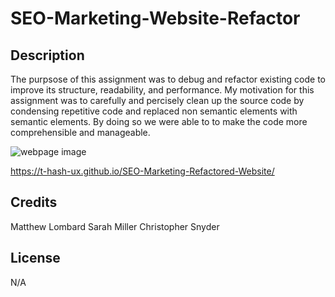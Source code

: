 # SEO-Marketing-Website-Refactor

## Description
The purpsose of this assignment was to debug and refactor existing code to improve its structure, readability, and performance. My motivation for this assignment was to carefully and percisely clean up the source code by condensing repetitive code and replaced non semantic elements with semantic elements. By doing so we were able to to make the code more comprehensible and manageable.

![webpage image](assets/images/_Users_tyrrancemiller_Desktop_bootcamp_activity-workspace_Unit-01-homework_index.html.png)
 
 https://t-hash-ux.github.io/SEO-Marketing-Refactored-Website/

 ## Credits
 Matthew Lombard
 Sarah Miller
 Christopher Snyder


 ## License
 N/A
